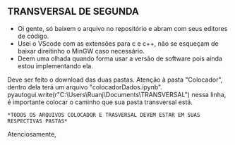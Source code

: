 ## TRANSVERSAL DE SEGUNDA

- Oi gente, só baixem o arquivo no repositório e abram com seus editores de código.
- Usei o VScode com as extensões para c e c++, não se esqueçam de baixar direitinho o MinGW caso necessário.
- Deem uma olhada quando forma usar a versão de software pois ainda estou implementando ela.

Deve ser feito o download das duas pastas. Atenção à pasta "Colocador", dentro dela terá um arquivo "colocadorDados.ipynb". 
    pyautogui.write(r"C:\Users\Ruanj\Documents\TRANSVERSAL") nessa linha, é importante colocar o caminho que sua pasta transversal está.  
    

    
    *TODOS OS ARQUIVOS COLOCADOR E TRASVERSAL DEVEM ESTAR EM SUAS RESPECTIVAS PASTAS*
  
  Atenciosamente,
